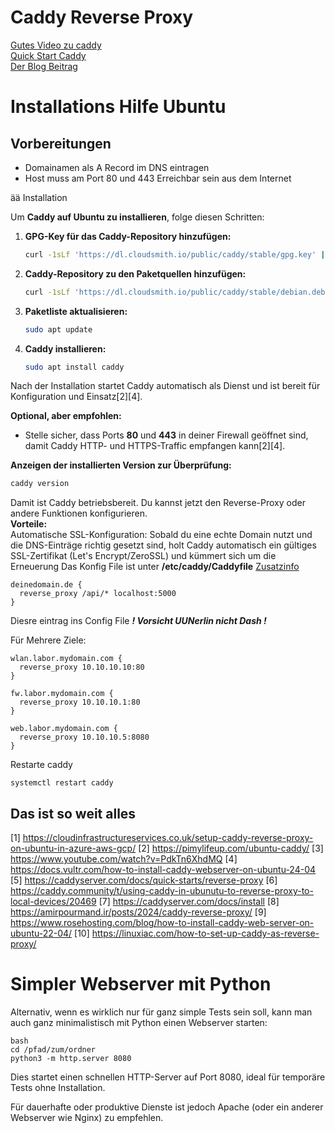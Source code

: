 # Caddy Reverse Proxy

[Gutes Video zu caddy](https://youtu.be/I8c7u28K9z8?si=0hvCDo1YAPKrcFjW)\
[Quick Start Caddy](https://caddyserver.com/docs/quick-starts/reverse-proxy)\
[Der Blog Beitrag](https://jusec.me/caddy/)

# Installations Hilfe Ubuntu

## Vorbereitungen
- Domainamen als A Record im DNS eintragen
- Host muss am Port 80 und 443 Erreichbar sein aus dem Internet

ää Installation

Um **Caddy auf Ubuntu zu installieren**, folge diesen Schritten:

1. **GPG-Key für das Caddy-Repository hinzufügen:**
   ```bash
   curl -1sLf 'https://dl.cloudsmith.io/public/caddy/stable/gpg.key' | sudo gpg --dearmor -o /usr/share/keyrings/caddy-stable-archive-keyring.gpg
   ```
2. **Caddy-Repository zu den Paketquellen hinzufügen:**
   ```bash
   curl -1sLf 'https://dl.cloudsmith.io/public/caddy/stable/debian.deb.txt' | sudo tee /etc/apt/sources.list.d/caddy-stable.list
   ```
3. **Paketliste aktualisieren:**
   ```bash
   sudo apt update
   ```
4. **Caddy installieren:**
   ```bash
   sudo apt install caddy
   ```
   
Nach der Installation startet Caddy automatisch als Dienst und ist bereit für Konfiguration und Einsatz[2][4].

**Optional, aber empfohlen:**  
- Stelle sicher, dass Ports **80** und **443** in deiner Firewall geöffnet sind, damit Caddy HTTP- und HTTPS-Traffic empfangen kann[2][4].

**Anzeigen der installierten Version zur Überprüfung:**
```bash
caddy version
```
Damit ist Caddy betriebsbereit. Du kannst jetzt den Reverse-Proxy oder andere Funktionen konfigurieren.\
**Vorteile:**\
Automatische SSL-Konfiguration: Sobald du eine echte Domain nutzt und die DNS-Einträge richtig gesetzt sind, holt Caddy automatisch ein gültiges SSL-Zertifikat (Let's Encrypt/ZeroSSL) und kümmert sich um die Erneuerung
Das Konfig File ist unter **/etc/caddy/Caddyfile** [Zusatzinfo](https://blog.ordix.de/caddy-reverse-proxy-in-einfach) 
```
deinedomain.de {
  reverse_proxy /api/* localhost:5000
}
```
Diesre eintrag ins Config File ***! Vorsicht UUNerlin nicht Dash !***

Für Mehrere Ziele:
```
wlan.labor.mydomain.com {
  reverse_proxy 10.10.10.10:80
}

fw.labor.mydomain.com {
  reverse_proxy 10.10.10.1:80
}

web.labor.mydomain.com {
  reverse_proxy 10.10.10.5:8080
}

```

Restarte caddy
```
systemctl restart caddy
```
## Das ist so weit alles

[1] https://cloudinfrastructureservices.co.uk/setup-caddy-reverse-proxy-on-ubuntu-in-azure-aws-gcp/
[2] https://pimylifeup.com/ubuntu-caddy/
[3] https://www.youtube.com/watch?v=PdkTn6XhdMQ
[4] https://docs.vultr.com/how-to-install-caddy-webserver-on-ubuntu-24-04
[5] https://caddyserver.com/docs/quick-starts/reverse-proxy
[6] https://caddy.community/t/using-caddy-in-ubunutu-to-reverse-proxy-to-local-devices/20469
[7] https://caddyserver.com/docs/install
[8] https://amirpourmand.ir/posts/2024/caddy-reverse-proxy/
[9] https://www.rosehosting.com/blog/how-to-install-caddy-web-server-on-ubuntu-22-04/
[10] https://linuxiac.com/how-to-set-up-caddy-as-reverse-proxy/

# Simpler Webserver mit Python
Alternativ, wenn es wirklich nur für ganz simple Tests sein soll, kann man auch ganz minimalistisch mit Python einen Webserver starten:
```
bash
cd /pfad/zum/ordner
python3 -m http.server 8080
```
Dies startet einen schnellen HTTP-Server auf Port 8080, ideal für temporäre Tests ohne Installation.

Für dauerhafte oder produktive Dienste ist jedoch Apache (oder ein anderer Webserver wie Nginx) zu empfehlen.
